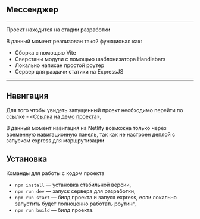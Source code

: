 ## Мессенджер

---
Проект находится на стадии разработки

В данный момент реализован такой функционал как:
- Сборка с помощью Vite
- Сверстаны модули с помощью шаблонизатора Handlebars
- Локально написан простой роутер
- Сервер для раздачи статики на ExpressJS

---

## Навигация
Для того чтобы увидеть запущенный проект необходимо перейти по ссылке - 
«[Ссылка на демо проекта](https://anakincore.netlify.app/)»,

В данный момент навигация на Netlify возможна только через временную навигационную панель, так как не настроен деплой с запуском express для маршрутизации

## Установка

Команды для работы с кодом проекта

- `npm install` — установка стабильной версии,
- `npm run dev` — запуск сервера для разработки,
- `npm run start` — билд проекта и запуск express, если локально запустить будет полноценно работать роутинг,
- `npm run build` — билд проекта.